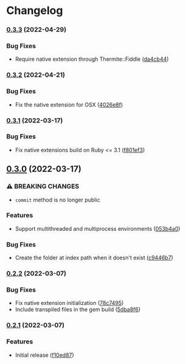 # Changelog

### [0.3.3](https://github.com/baygeldin/tantiny/compare/v0.3.2...v0.3.3) (2022-04-29)


### Bug Fixes

* Require native extension through Thermite::Fiddle ([da4cb44](https://github.com/baygeldin/tantiny/commit/da4cb44438f9bdeb604fbe57ff595f552fdf1c8c))

### [0.3.2](https://github.com/baygeldin/tantiny/compare/v0.3.1...v0.3.2) (2022-04-21)


### Bug Fixes

* Fix the native extension for OSX ([4026e8f](https://github.com/baygeldin/tantiny/commit/4026e8fad4179b100abc89d7f6aa2203232c9322))

### [0.3.1](https://github.com/baygeldin/tantiny/compare/v0.3.0...v0.3.1) (2022-03-17)


### Bug Fixes

* Fix native extensions build on Ruby <= 3.1 ([f801ef3](https://github.com/baygeldin/tantiny/commit/f801ef38db4ec164c28c27a309b215ad67e63b5c))

## [0.3.0](https://github.com/baygeldin/tantiny/compare/v0.2.2...v0.3.0) (2022-03-17)


### ⚠ BREAKING CHANGES

* `commit` method is no longer public

### Features

* Support multithreaded and multiprocess environments ([053b4a0](https://github.com/baygeldin/tantiny/commit/053b4a0a026ae8fd689d95a8d4f3b1a7b6d6779f))


### Bug Fixes

* Create the folder at index path when it doesn't exist ([c9446b7](https://github.com/baygeldin/tantiny/commit/c9446b7e949aad40de9ce179707a88915682055c))

### [0.2.2](https://github.com/baygeldin/tantiny/compare/v0.2.1...v0.2.2) (2022-03-07)


### Bug Fixes

* Fix native extension initialization ([78c7495](https://github.com/baygeldin/tantiny/commit/78c74951a4ade684395f756467aa583aad1f90a8))
* Include transpiled files in the gem build ([5dba8f6](https://github.com/baygeldin/tantiny/commit/5dba8f6a75f36eb27756c9e8d8f7f3872d73bf97))

### [0.2.1](https://github.com/baygeldin/tantiny/compare/v0.2.0...v0.2.1) (2022-03-07)


### Features

* Initial release ([f10ed87](https://github.com/baygeldin/tantiny/commit/f10ed878e0b781580d5a04d854c44e6b868621b1))
